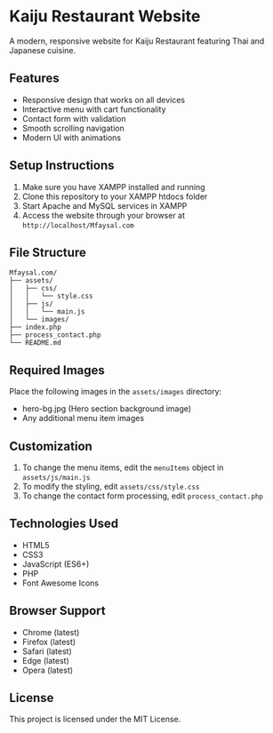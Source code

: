 # Kaiju Restaurant Website

A modern, responsive website for Kaiju Restaurant featuring Thai and Japanese cuisine.

## Features

- Responsive design that works on all devices
- Interactive menu with cart functionality
- Contact form with validation
- Smooth scrolling navigation
- Modern UI with animations

## Setup Instructions

1. Make sure you have XAMPP installed and running
2. Clone this repository to your XAMPP htdocs folder
3. Start Apache and MySQL services in XAMPP
4. Access the website through your browser at `http://localhost/Mfaysal.com`

## File Structure

```
Mfaysal.com/
├── assets/
│   ├── css/
│   │   └── style.css
│   ├── js/
│   │   └── main.js
│   └── images/
├── index.php
├── process_contact.php
└── README.md
```

## Required Images

Place the following images in the `assets/images` directory:

- hero-bg.jpg (Hero section background image)
- Any additional menu item images

## Customization

1. To change the menu items, edit the `menuItems` object in `assets/js/main.js`
2. To modify the styling, edit `assets/css/style.css`
3. To change the contact form processing, edit `process_contact.php`

## Technologies Used

- HTML5
- CSS3
- JavaScript (ES6+)
- PHP
- Font Awesome Icons

## Browser Support

- Chrome (latest)
- Firefox (latest)
- Safari (latest)
- Edge (latest)
- Opera (latest)

## License

This project is licensed under the MIT License.
